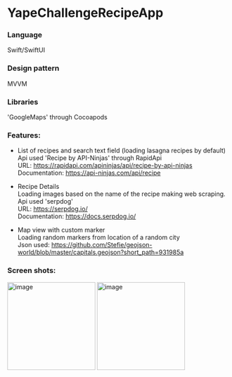 # YapeChallengeRecipeApp

### Language
Swift/SwiftUI

### Design pattern
MVVM

### Libraries 
'GoogleMaps' through Cocoapods 

### Features:

- List of recipes and search text field (loading lasagna recipes by default) <br>
  Api used 'Recipe by API-Ninjas' through RapidApi <br>
  URL: https://rapidapi.com/apininjas/api/recipe-by-api-ninjas <br>
  Documentation: https://api-ninjas.com/api/recipe
  
- Recipe Details <br>
  Loading images based on the name of the recipe making web scraping. <br>
  Api used 'serpdog' <br>
  URL: https://serpdog.io/ <br>
  Documentation: https://docs.serpdog.io/

- Map view with custom marker <br>
  Loading random markers from location of a random city <br>
  Json used: https://github.com/Stefie/geojson-world/blob/master/capitals.geojson?short_path=931985a

### Screen shots:
<img width="200" alt="image" src="https://github.com/MateoDev97/YapeChallengeRecipeApp/assets/25846938/7df06b9e-b438-46c6-afeb-79d7393c0e2d">
<img width="200" alt="image" src="https://github.com/MateoDev97/YapeChallengeRecipeApp/assets/25846938/4e81ac69-85cd-409a-8a42-985e5f3cb55f">



